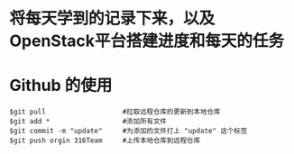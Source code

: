 # 将每天学到的记录下来，以及OpenStack平台搭建进度和每天的任务

# Github 的使用

```
$git pull                   #拉取远程仓库的更新到本地仓库
$git add *                  #添加所有文件
$git commit -m "update"     #为添加的文件打上 "update" 这个标签
$git push orgin 316Team     #上传本地仓库到远程仓库
```